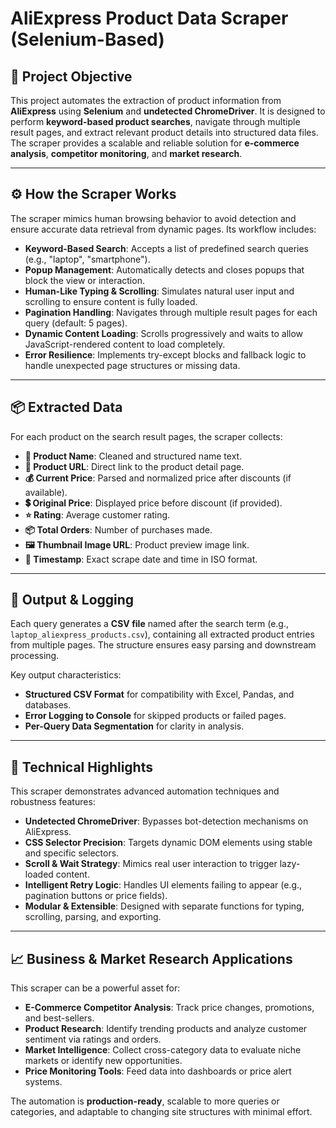 # AliExpress Product Data Scraper (Selenium-Based)

## 🎯 Project Objective

This project automates the extraction of product information from **AliExpress** using **Selenium** and **undetected ChromeDriver**. It is designed to perform **keyword-based product searches**, navigate through multiple result pages, and extract relevant product details into structured data files. The scraper provides a scalable and reliable solution for **e-commerce analysis**, **competitor monitoring**, and **market research**.

---

## ⚙️ How the Scraper Works

The scraper mimics human browsing behavior to avoid detection and ensure accurate data retrieval from dynamic pages. Its workflow includes:

- **Keyword-Based Search**: Accepts a list of predefined search queries (e.g., "laptop", "smartphone").
- **Popup Management**: Automatically detects and closes popups that block the view or interaction.
- **Human-Like Typing & Scrolling**: Simulates natural user input and scrolling to ensure content is fully loaded.
- **Pagination Handling**: Navigates through multiple result pages for each query (default: 5 pages).
- **Dynamic Content Loading**: Scrolls progressively and waits to allow JavaScript-rendered content to load completely.
- **Error Resilience**: Implements try-except blocks and fallback logic to handle unexpected page structures or missing data.

---

## 📦 Extracted Data

For each product on the search result pages, the scraper collects:

- **📝 Product Name**: Cleaned and structured name text.
- **🔗 Product URL**: Direct link to the product detail page.
- **💰 Current Price**: Parsed and normalized price after discounts (if available).
- **💲 Original Price**: Displayed price before discount (if provided).
- **⭐ Rating**: Average customer rating.
- **📦 Total Orders**: Number of purchases made.
- **🖼️ Thumbnail Image URL**: Product preview image link.
- **📅 Timestamp**: Exact scrape date and time in ISO format.

---

## 📁 Output & Logging

Each query generates a **CSV file** named after the search term (e.g., `laptop_aliexpress_products.csv`), containing all extracted product entries from multiple pages. The structure ensures easy parsing and downstream processing.

Key output characteristics:

- **Structured CSV Format** for compatibility with Excel, Pandas, and databases.
- **Error Logging to Console** for skipped products or failed pages.
- **Per-Query Data Segmentation** for clarity in analysis.

---

## 🧠 Technical Highlights

This scraper demonstrates advanced automation techniques and robustness features:

- **Undetected ChromeDriver**: Bypasses bot-detection mechanisms on AliExpress.
- **CSS Selector Precision**: Targets dynamic DOM elements using stable and specific selectors.
- **Scroll & Wait Strategy**: Mimics real user interaction to trigger lazy-loaded content.
- **Intelligent Retry Logic**: Handles UI elements failing to appear (e.g., pagination buttons or price fields).
- **Modular & Extensible**: Designed with separate functions for typing, scrolling, parsing, and exporting.

---

## 📈 Business & Market Research Applications

This scraper can be a powerful asset for:

- **E-Commerce Competitor Analysis**: Track price changes, promotions, and best-sellers.
- **Product Research**: Identify trending products and analyze customer sentiment via ratings and orders.
- **Market Intelligence**: Collect cross-category data to evaluate niche markets or identify new opportunities.
- **Price Monitoring Tools**: Feed data into dashboards or price alert systems.

The automation is **production-ready**, scalable to more queries or categories, and adaptable to changing site structures with minimal effort.
